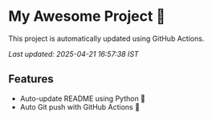 # My Awesome Project 🚀

This project is automatically updated using GitHub Actions.

_Last updated: 2025-04-21 16:57:38 IST_

## Features
- Auto-update README using Python 🐍
- Auto Git push with GitHub Actions 🤖
